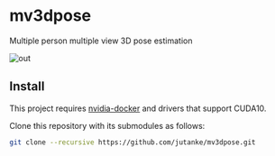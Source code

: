 # mv3dpose
Multiple person multiple view 3D pose estimation

![out](https://user-images.githubusercontent.com/831215/58240723-db7e0880-7d4b-11e9-955d-24ac7e0f44c4.gif)

## Install

This project requires [nvidia-docker](https://github.com/NVIDIA/nvidia-docker) and drivers that support CUDA10.

Clone this repository with its submodules as follows:
```bash
git clone --recursive https://github.com/jutanke/mv3dpose.git
```
